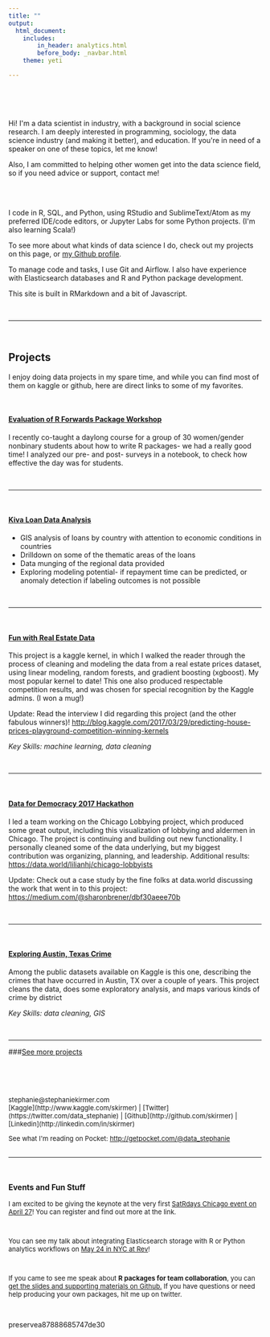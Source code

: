 ```yaml
---
title: ""
output: 
  html_document:
    includes:
        in_header: analytics.html
        before_body: _navbar.html
    theme: yeti

---
```


<div class = "row">
<div class = "col-md-8">

<BR>
<BR>
<BR>

Hi! I'm a data scientist in industry, with a background in social science research. I am deeply interested in programming, sociology, the data science industry (and making it better), and education. If you're in need of a speaker on one of these topics, let me know! 

Also, I am committed to helping other women get into the data science field, so if you need advice or support, contact me!

<BR>
<BR>

I code in R, SQL, and Python, using RStudio and SublimeText/Atom as my preferred IDE/code editors, 
or Jupyter Labs for some Python projects. (I'm also learning Scala!)

To see more about what kinds of data science I do, check out my projects on this page,
or [my Github profile](http://github.com/skirmer).

To manage code and tasks, I use Git and Airflow. I also have experience with 
Elasticsearch databases and R and Python package development.

This site is built in RMarkdown and a bit of Javascript.

<BR>

***
<BR>


## Projects

I enjoy doing data projects in my spare time, and while you can find most of them on kaggle or github, here are direct links to some of my favorites.

<BR>

#### [Evaluation of R Forwards Package Workshop](https://skirmer.github.io/ChiEval)  
I recently co-taught a daylong course for a group of 30 women/gender nonbinary students about how to write R packages- we had a really good time! I analyzed our pre- and post- surveys in a notebook, to check how effective the day was for students.


<BR>

***

<BR>

#### [Kiva Loan Data Analysis](https://skirmer.shinyapps.io/Kiva_Loans/)  

* GIS analysis of loans by country with attention to economic conditions in countries 
* Drilldown on some of the thematic areas of the loans
* Data munging of the regional data provided 
* Exploring modeling potential- if repayment time can be predicted, or 
anomaly detection if labeling outcomes is not possible  


<BR>

***

<BR>

#### [Fun with Real Estate Data](https://www.kaggle.com/skirmer/house-prices-advanced-regression-techniques/fun-with-real-estate-data)

This project is a kaggle kernel, in which I walked the reader through the process of cleaning and modeling the data from a real estate prices dataset, using linear modeling, random forests, and gradient boosting (xgboost). My most popular kernel to date! This one also produced respectable competition results, and was chosen for special recognition by the Kaggle admins. (I won a mug!)

Update: Read the interview I did regarding this project (and the other fabulous winners)! 
http://blog.kaggle.com/2017/03/29/predicting-house-prices-playground-competition-winning-kernels

*Key Skills: machine learning, data cleaning*  

<BR>

***



<BR>

#### [Data for Democracy 2017 Hackathon](https://skirmer.shinyapps.io/chilobby/)

I led a team working on the Chicago Lobbying project, which produced some great output, including this visualization of lobbying and aldermen in Chicago. The project is continuing and building out new functionality. I personally cleaned some of the data underlying, but my biggest contribution was organizing, planning, and leadership. Additional results:
https://data.world/lilianhj/chicago-lobbyists

Update: Check out a case study by the fine folks at data.world discussing the work that went in to this project: https://medium.com/@sharonbrener/dbf30aeee70b

<BR>

***

<BR>

#### [Exploring Austin, Texas Crime](https://www.kaggle.com/skirmer/exploratory-analysis-of-austin-crime-with-maps)

Among the public datasets available on Kaggle is this one, describing the crimes that have occurred in Austin, TX over a couple of years. This project cleans the data, does some exploratory analysis, and maps various kinds of crime by district

*Key Skills: data cleaning, GIS*

<BR>

***

###[See more projects](https://skirmer.github.io/more_projects)

</div>

<div class = "col-md-4">


<BR>

<font size = 2>

<BR>
<BR>
<BR>
stephanie@stephaniekirmer.com 
<BR> [Kaggle](http://www.kaggle.com/skirmer) | [Twitter](https://twitter.com/data_stephanie) | [Github](http://github.com/skirmer) | [Linkedin](http://linkedin.com/in/skirmer)

See what I'm reading on Pocket: http://getpocket.com/@data_stephanie   
<BR>

*** 
<BR>     

### Events and Fun Stuff 

I am excited to be giving the keynote at the very first [SatRdays Chicago event on April 27](https://chicago2019.satrdays.org/)! You can register and find out more at the link.

<BR> 

You can see my talk about integrating Elasticsearch storage with R or Python analytics workflows on [May 24 in NYC at Rev](https://rev.dominodatalab.com/agenda/integrating-elasticsearch-into-analytics-workflows/)!

<BR>

If you came to see me speak about **R packages for team collaboration**, you can [get the slides and supporting materials on Github.](https://github.com/skirmer/odsc2018) If you have questions or need help producing your own packages, hit me up on twitter.


</font>
<BR>

preservea87888685747de30


</div></div>
